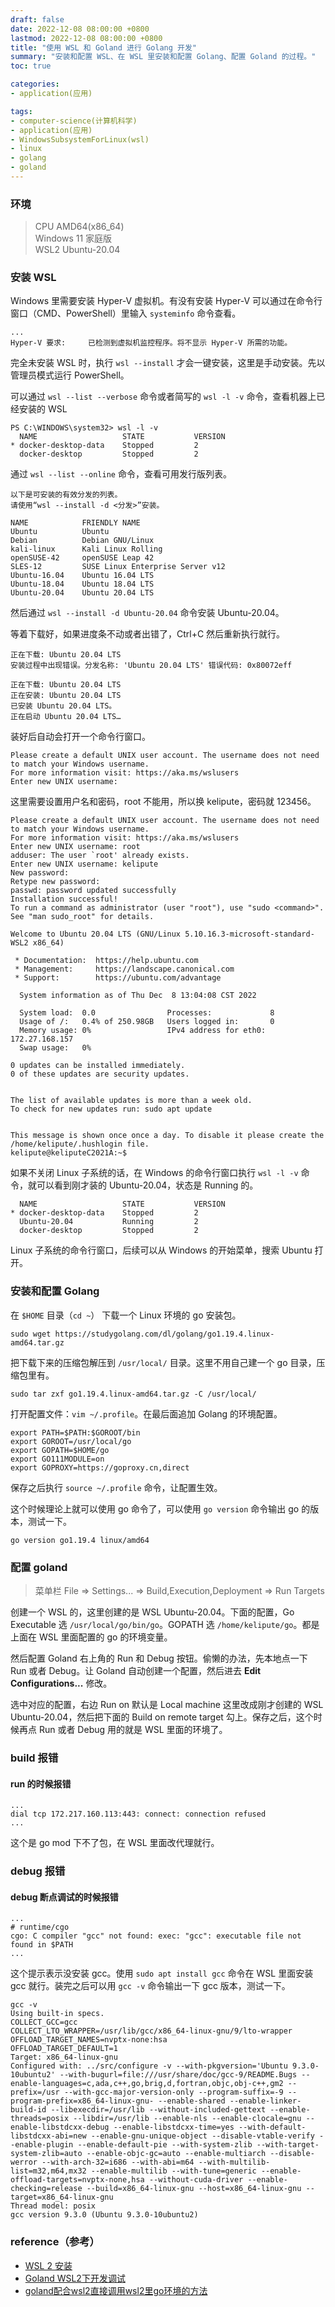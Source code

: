 ```yaml
---
draft: false
date: 2022-12-08 08:00:00 +0800
lastmod: 2022-12-08 08:00:00 +0800
title: "使用 WSL 和 Goland 进行 Golang 开发"
summary: "安装和配置 WSL、在 WSL 里安装和配置 Golang、配置 Goland 的过程。"
toc: true

categories:
- application(应用)

tags:
- computer-science(计算机科学)
- application(应用)
- WindowsSubsystemForLinux(wsl)
- linux
- golang
- goland
---
```


### 环境

> CPU AMD64(x86_64)<br/>
> Windows 11 家庭版<br/>
> WSL2 Ubuntu-20.04<br/>

### 安装 WSL

Windows 里需要安装 Hyper-V 虚拟机。有没有安装 Hyper-V 可以通过在命令行窗口（CMD、PowerShell）里输入 `systeminfo` 命令查看。

```
...
Hyper-V 要求:     已检测到虚拟机监控程序。将不显示 Hyper-V 所需的功能。
```

完全未安装 WSL 时，执行 `wsl --install` 才会一键安装，这里是手动安装。先以管理员模式运行 PowerShell。

可以通过 `wsl --list --verbose` 命令或者简写的 `wsl -l -v` 命令，查看机器上已经安装的 WSL

```
PS C:\WINDOWS\system32> wsl -l -v
  NAME                   STATE           VERSION
* docker-desktop-data    Stopped         2
  docker-desktop         Stopped         2
```

通过 `wsl --list --online` 命令，查看可用发行版列表。

```
以下是可安装的有效分发的列表。
请使用“wsl --install -d <分发>”安装。

NAME            FRIENDLY NAME
Ubuntu          Ubuntu
Debian          Debian GNU/Linux
kali-linux      Kali Linux Rolling
openSUSE-42     openSUSE Leap 42
SLES-12         SUSE Linux Enterprise Server v12
Ubuntu-16.04    Ubuntu 16.04 LTS
Ubuntu-18.04    Ubuntu 18.04 LTS
Ubuntu-20.04    Ubuntu 20.04 LTS
```

然后通过 `wsl --install -d Ubuntu-20.04` 命令安装 Ubuntu-20.04。

等着下载好，如果进度条不动或者出错了，Ctrl+C 然后重新执行就行。

```
正在下载: Ubuntu 20.04 LTS
安装过程中出现错误。分发名称: 'Ubuntu 20.04 LTS' 错误代码: 0x80072eff
```

```
正在下载: Ubuntu 20.04 LTS
正在安装: Ubuntu 20.04 LTS
已安装 Ubuntu 20.04 LTS。
正在启动 Ubuntu 20.04 LTS…
```

装好后自动会打开一个命令行窗口。

```
Please create a default UNIX user account. The username does not need to match your Windows username.
For more information visit: https://aka.ms/wslusers
Enter new UNIX username:
```

这里需要设置用户名和密码，root 不能用，所以换 kelipute，密码就 123456。

```
Please create a default UNIX user account. The username does not need to match your Windows username.
For more information visit: https://aka.ms/wslusers
Enter new UNIX username: root
adduser: The user `root' already exists.
Enter new UNIX username: kelipute
New password:
Retype new password:
passwd: password updated successfully
Installation successful!
To run a command as administrator (user "root"), use "sudo <command>".
See "man sudo_root" for details.

Welcome to Ubuntu 20.04 LTS (GNU/Linux 5.10.16.3-microsoft-standard-WSL2 x86_64)

 * Documentation:  https://help.ubuntu.com
 * Management:     https://landscape.canonical.com
 * Support:        https://ubuntu.com/advantage

  System information as of Thu Dec  8 13:04:08 CST 2022

  System load:  0.0                Processes:             8
  Usage of /:   0.4% of 250.98GB   Users logged in:       0
  Memory usage: 0%                 IPv4 address for eth0: 172.27.168.157
  Swap usage:   0%

0 updates can be installed immediately.
0 of these updates are security updates.


The list of available updates is more than a week old.
To check for new updates run: sudo apt update


This message is shown once once a day. To disable it please create the
/home/kelipute/.hushlogin file.
kelipute@keliputeC2021A:~$
```

如果不关闭 Linux 子系统的话，在 Windows 的命令行窗口执行 `wsl -l -v` 命令，就可以看到刚才装的 Ubuntu-20.04，状态是 Running 的。

```
  NAME                   STATE           VERSION
* docker-desktop-data    Stopped         2
  Ubuntu-20.04           Running         2
  docker-desktop         Stopped         2
```

Linux 子系统的命令行窗口，后续可以从 Windows 的开始菜单，搜索 Ubuntu 打开。

### 安装和配置 Golang

在 `$HOME` 目录（`cd ~`） 下载一个 Linux 环境的 go 安装包。

```
sudo wget https://studygolang.com/dl/golang/go1.19.4.linux-amd64.tar.gz
```

把下载下来的压缩包解压到 `/usr/local/` 目录。这里不用自己建一个 go 目录，压缩包里有。

```
sudo tar zxf go1.19.4.linux-amd64.tar.gz -C /usr/local/
```

打开配置文件：`vim ~/.profile`。在最后面追加 Golang 的环境配置。

```
export PATH=$PATH:$GOROOT/bin
export GOROOT=/usr/local/go
export GOPATH=$HOME/go
export GO111MODULE=on
export GOPROXY=https://goproxy.cn,direct
```

保存之后执行 `source ~/.profile` 命令，让配置生效。

这个时候理论上就可以使用 go 命令了，可以使用 `go version` 命令输出 go 的版本，测试一下。

```
go version go1.19.4 linux/amd64
```

### 配置 goland

> 菜单栏 File => Settings... => Build,Execution,Deployment => Run Targets

创建一个 WSL 的，这里创建的是 WSL Ubuntu-20.04。下面的配置，Go Executable 选 `/usr/local/go/bin/go`。GOPATH 选 `/home/kelipute/go`。都是上面在 WSL 里面配置的 go 的环境变量。

然后配置 Goland 右上角的 Run 和 Debug 按钮。偷懒的办法，先本地点一下 Run 或者 Debug。让 Goland 自动创建一个配置，然后进去 **Edit Configurations...** 修改。

选中对应的配置，右边 Run on 默认是 Local machine 这里改成刚才创建的 WSL Ubuntu-20.04，然后把下面的 Build on remote target 勾上。保存之后，这个时候再点 Run 或者 Debug 用的就是 WSL 里面的环境了。

### build 报错

#### run 的时候报错

```
...
dial tcp 172.217.160.113:443: connect: connection refused
...
```

这个是 go mod 下不了包，在 WSL 里面改代理就行。

### debug 报错

#### debug 断点调试的时候报错

```
...
# runtime/cgo
cgo: C compiler "gcc" not found: exec: "gcc": executable file not found in $PATH
...
```

这个提示表示没安装 gcc。使用 `sudo apt install gcc` 命令在 WSL 里面安装 gcc 就行。装完之后可以用 `gcc -v` 命令输出一下 gcc 版本，测试一下。

```
gcc -v
Using built-in specs.
COLLECT_GCC=gcc
COLLECT_LTO_WRAPPER=/usr/lib/gcc/x86_64-linux-gnu/9/lto-wrapper
OFFLOAD_TARGET_NAMES=nvptx-none:hsa
OFFLOAD_TARGET_DEFAULT=1
Target: x86_64-linux-gnu
Configured with: ../src/configure -v --with-pkgversion='Ubuntu 9.3.0-10ubuntu2' --with-bugurl=file:///usr/share/doc/gcc-9/README.Bugs --enable-languages=c,ada,c++,go,brig,d,fortran,objc,obj-c++,gm2 --prefix=/usr --with-gcc-major-version-only --program-suffix=-9 --program-prefix=x86_64-linux-gnu- --enable-shared --enable-linker-build-id --libexecdir=/usr/lib --without-included-gettext --enable-threads=posix --libdir=/usr/lib --enable-nls --enable-clocale=gnu --enable-libstdcxx-debug --enable-libstdcxx-time=yes --with-default-libstdcxx-abi=new --enable-gnu-unique-object --disable-vtable-verify --enable-plugin --enable-default-pie --with-system-zlib --with-target-system-zlib=auto --enable-objc-gc=auto --enable-multiarch --disable-werror --with-arch-32=i686 --with-abi=m64 --with-multilib-list=m32,m64,mx32 --enable-multilib --with-tune=generic --enable-offload-targets=nvptx-none,hsa --without-cuda-driver --enable-checking=release --build=x86_64-linux-gnu --host=x86_64-linux-gnu --target=x86_64-linux-gnu
Thread model: posix
gcc version 9.3.0 (Ubuntu 9.3.0-10ubuntu2)
```

### reference（参考）

- [WSL 2 安装](https://wangwangyz.site/archives/1035)
- [Goland WSL2下开发调试](https://blog.csdn.net/qq_38992249/article/details/122393434)
- [goland配合wsl2直接调用wsl2里go环境的方法](https://zhuanlan.zhihu.com/p/378437571)
